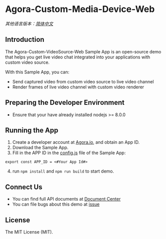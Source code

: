 # Agora-Custom-Media-Device-Web

*其他语言版本：[简体中文](README.zhCN.md)*

## Introduction

The Agora-Custom-VideoSource-Web Sample App is an open-source demo that helps you get live video chat integrated into your applications with custom video source.

With this Sample App, you can:

* Send captured video from custom video source to live video channel
* Render frames of live video channel with custom video renderer

## Preparing the Developer Environment

* Ensure that your have already installed nodejs >= 8.0.0

## Running the App

1. Create a developer account at [Agora.io](https://dashboard.agora.io/signin/), and obtain an App ID.
2. Download the Sample App.
3. Fill in the APP ID in the [config.js](src/assets/js/config.js) file of the Sample App:
```
export const APP_ID = <#Your App Id#>
```
4. run `npm install` and `npm run build` to start demo.

## Connect Us

* You can find full API documents at [Document Center](https://docs.agora.io/en/)
* You can file bugs about this demo at [issue](https://github.com/AgoraIO/Advanced-Video/issues)

## License

The MIT License (MIT).
